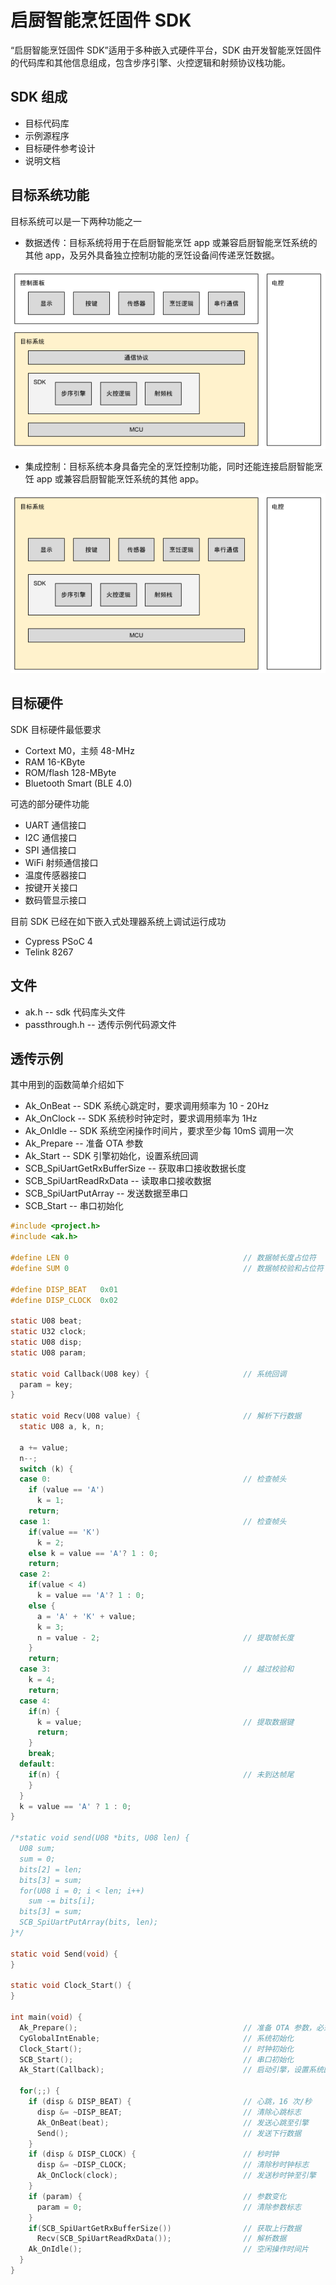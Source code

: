 # 启厨智能烹饪固件 SDK

“启厨智能烹饪固件 SDK”适用于多种嵌入式硬件平台，SDK 由开发智能烹饪固件的代码库和其他信息组成，包含步序引擎、火控逻辑和射频协议栈功能。

## SDK 组成

* 目标代码库
* 示例源程序
* 目标硬件参考设计
* 说明文档

## 目标系统功能

目标系统可以是一下两种功能之一

* 数据透传：目标系统将用于在启厨智能烹饪 app 或兼容启厨智能烹饪系统的其他 app，及另外具备独立控制功能的烹饪设备间传递烹饪数据。

![数据透传](https://raw.githubusercontent.com/a-kitchen/sdk-firm/master/resource/pass-through.png)

* 集成控制：目标系统本身具备完全的烹饪控制功能，同时还能连接启厨智能烹饪 app 或兼容启厨智能烹饪系统的其他 app。

![集成控制](https://raw.githubusercontent.com/a-kitchen/sdk-firm/master/resource/all-in-one.png)

## 目标硬件

SDK 目标硬件最低要求

* Cortext M0，主频 48-MHz
* RAM 16-KByte
* ROM/flash 128-MByte
* Bluetooth Smart (BLE 4.0)

可选的部分硬件功能

* UART 通信接口
* I2C 通信接口
* SPI 通信接口
* WiFi 射频通信接口
* 温度传感器接口
* 按键开关接口
* 数码管显示接口

目前 SDK 已经在如下嵌入式处理器系统上调试运行成功

* Cypress PSoC 4
* Telink 8267

## 文件

* ak.h -- sdk 代码库头文件
* passthrough.h -- 透传示例代码源文件

## 透传示例

其中用到的函数简单介绍如下

* Ak_OnBeat -- SDK 系统心跳定时，要求调用频率为 10 - 20Hz
* Ak_OnClock -- SDK 系统秒时钟定时，要求调用频率为 1Hz
* Ak_OnIdle -- SDK 系统空闲操作时间片，要求至少每 10mS 调用一次
* Ak_Prepare -- 准备 OTA 参数
* Ak_Start -- SDK 引擎初始化，设置系统回调
* SCB_SpiUartGetRxBufferSize -- 获取串口接收数据长度
* SCB_SpiUartReadRxData -- 读取串口接收数据
* SCB_SpiUartPutArray -- 发送数据至串口
* SCB_Start -- 串口初始化

```c
#include <project.h>
#include <ak.h>

#define	LEN 0                                       // 数据帧长度占位符
#define	SUM 0                                       // 数据帧校验和占位符

#define	DISP_BEAT	0x01
#define	DISP_CLOCK	0x02

static U08 beat;
static U32 clock;
static U08 disp;
static U08 param;

static void Callback(U08 key) {                     // 系统回调
  param = key;
}

static void Recv(U08 value) {                       // 解析下行数据
  static U08 a, k, n;

  a += value;
  n--;
  switch (k) {
  case 0:                                           // 检查帧头
    if (value == 'A')
      k = 1;
    return;
  case 1:                                           // 检查帧头
    if(value == 'K')
      k = 2;
    else k = value == 'A'? 1 : 0;
    return;
  case 2:
    if(value < 4)
      k = value == 'A'? 1 : 0;
    else {
      a = 'A' + 'K' + value;
      k = 3;
      n = value - 2;                                // 提取帧长度
    }
    return;
  case 3:                                           // 越过校验和
    k = 4;
    return;
  case 4:
    if(n) {
      k = value;                                    // 提取数据键
      return;
    }
    break;
  default:
    if(n) {                                         // 未到达帧尾
    }
  }
  k = value == 'A' ? 1 : 0;
}

/*static void send(U08 *bits, U08 len) {
  U08 sum;
  sum = 0;
  bits[2] = len;
  bits[3] = sum;
  for(U08 i = 0; i < len; i++)
    sum -= bits[i];
  bits[3] = sum;
  SCB_SpiUartPutArray(bits, len);
}*/

static void Send(void) {
}

static void Clock_Start() {
}

int main(void) {
  Ak_Prepare();                                     // 准备 OTA 参数，必须首先调用
  CyGlobalIntEnable;                                // 系统初始化
  Clock_Start();                                    // 时钟初始化
  SCB_Start();                                      // 串口初始化
  Ak_Start(Callback);                               // 启动引擎，设置系统回调

  for(;;) {
    if (disp & DISP_BEAT) {                         // 心跳，16 次/秒
      disp &= ~DISP_BEAT;                           // 清除心跳标志
      Ak_OnBeat(beat);                              // 发送心跳至引擎
      Send();                                       // 发送下行数据
	}
    if (disp & DISP_CLOCK) {                        // 秒时钟
      disp &= ~DISP_CLOCK;                          // 清除秒时钟标志
      Ak_OnClock(clock);                            // 发送秒时钟至引擎
	}
    if (param) {                                    // 参数变化
      param = 0;                                    // 清除参数标志
    }
    if(SCB_SpiUartGetRxBufferSize())                // 获取上行数据
      Recv(SCB_SpiUartReadRxData());                // 解析数据
    Ak_OnIdle();                                    // 空闲操作时间片
  }
}
```